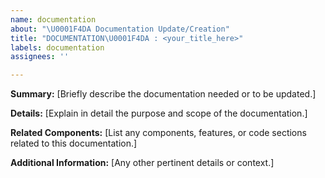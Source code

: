 ```yaml
---
name: documentation
about: "\U0001F4DA Documentation Update/Creation"
title: "DOCUMENTATION\U0001F4DA : <your_title_here>"
labels: documentation
assignees: ''

---
```


**Summary:**
[Briefly describe the documentation needed or to be updated.]

**Details:**
[Explain in detail the purpose and scope of the documentation.]

**Related Components:**
[List any components, features, or code sections related to this documentation.]

**Additional Information:**
[Any other pertinent details or context.]
